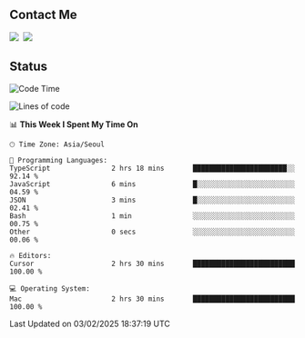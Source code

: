 ## Contact Me
<a href="https://instagram.com/_hongrok"><img src="https://img.shields.io/badge/Instagram-E4405F?style=for-the-badge&logo=Instagram&logoColor=white"/></a>&nbsp;
<img src="https://img.shields.io/badge/HongRok @hlog2e-5865F2?style=for-the-badge&logo=Discord&logoColor=white"/>&nbsp;

## Status

<!--START_SECTION:waka-->
![Code Time](http://img.shields.io/badge/Code%20Time-814%20hrs%2058%20mins-blue)

![Lines of code](https://img.shields.io/badge/From%20Hello%20World%20I%27ve%20Written-609.9%20thousand%20lines%20of%20code-blue)

📊 **This Week I Spent My Time On** 

```text
🕑︎ Time Zone: Asia/Seoul

💬 Programming Languages: 
TypeScript               2 hrs 18 mins       ███████████████████████░░   92.14 % 
JavaScript               6 mins              █░░░░░░░░░░░░░░░░░░░░░░░░   04.59 % 
JSON                     3 mins              █░░░░░░░░░░░░░░░░░░░░░░░░   02.41 % 
Bash                     1 min               ░░░░░░░░░░░░░░░░░░░░░░░░░   00.75 % 
Other                    0 secs              ░░░░░░░░░░░░░░░░░░░░░░░░░   00.06 % 

🔥 Editors: 
Cursor                   2 hrs 30 mins       █████████████████████████   100.00 % 

💻 Operating System: 
Mac                      2 hrs 30 mins       █████████████████████████   100.00 % 
```


 Last Updated on 03/02/2025 18:37:19 UTC
<!--END_SECTION:waka-->
